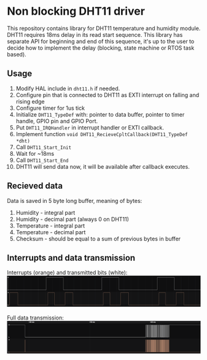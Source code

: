 # Non blocking DHT11 driver
This repository contains library for DHT11 temperature and humidity module.
DHT11 requires 18ms delay in its read start sequence. This library has separate API for beginning and end of this sequence, it's up to the user to decide how to implement the delay (blocking, state machine or RTOS task based).

## Usage
1. Modify HAL include in `dht11.h` if needed.  
2. Configure pin that is connected to DHT11 as EXTI interrupt on falling and rising edge
3. Configure timer for 1us tick
4. Initialize `DHT11_TypeDef` with: pointer to data buffer, pointer to timer handle, GPIO pin and GPIO Port.
5. Put `DHT11_IRQHandler` in interrupt handler or EXTI callback.
6. Implement function `void DHT11_RecieveCpltCallback(DHT11_TypeDef *dht)`
7. Call `DHT11_Start_Init`
8. Wait for ~18ms
9. Call `DHT11_Start_End`
10. DHT11 will send data now, it will be available after callback executes.

## Recieved data
Data is saved in 5 byte long buffer, meaning of bytes:
1. Humidity - integral part
2. Humidity - decimal part (always 0 on DHT11)
3. Temperature - integral part
4. Temperature - decimal part
5. Checksum - should be equal to a sum of previous bytes in buffer

## Interrupts and data transmission
Interrupts (orange) and transmitted bits (white):
![interrupts](./img/interrupts.png) 
<br><br>
Full data transmission:
![full-transmission](./img/full.png)
